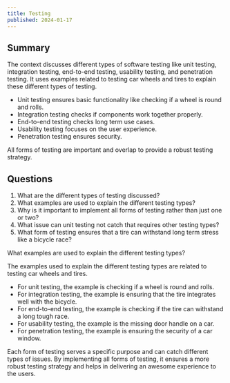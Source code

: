 ```yaml
---
title: Testing
published: 2024-01-17
---
```


## Summary

The context discusses different types of software testing like unit testing, integration testing, end-to-end testing, usability testing, and penetration testing. It uses examples related to testing car wheels and tires to explain these different types of testing.

- Unit testing ensures basic functionality like checking if a wheel is round and rolls.
- Integration testing checks if components work together properly.
- End-to-end testing checks long term use cases.
- Usability testing focuses on the user experience.
- Penetration testing ensures security.

All forms of testing are important and overlap to provide a robust testing strategy.

## Questions

1. What are the different types of testing discussed?
2. What examples are used to explain the different testing types?
3. Why is it important to implement all forms of testing rather than just one or two?
4. What issue can unit testing not catch that requires other testing types?
5. What form of testing ensures that a tire can withstand long term stress like a bicycle race?

What examples are used to explain the different testing types?

The examples used to explain the different testing types are related to testing car wheels and tires.

- For unit testing, the example is checking if a wheel is round and rolls.
- For integration testing, the example is ensuring that the tire integrates well with the bicycle.
- For end-to-end testing, the example is checking if the tire can withstand a long tough race.
- For usability testing, the example is the missing door handle on a car.
- For penetration testing, the example is ensuring the security of a car window.


Each form of testing serves a specific purpose and can catch different types of issues. By implementing all forms of testing, it ensures a more robust testing strategy and helps in delivering an awesome experience to the users.

